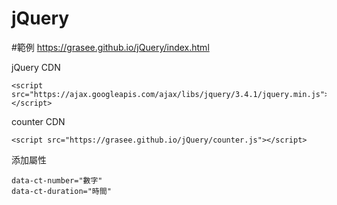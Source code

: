 # jQuery

#範例
https://grasee.github.io/jQuery/index.html

jQuery CDN

    <script src="https://ajax.googleapis.com/ajax/libs/jquery/3.4.1/jquery.min.js"></script>

counter CDN

    <script src="https://grasee.github.io/jQuery/counter.js"></script>

添加屬性

    data-ct-number="數字" 
    data-ct-duration="時間"